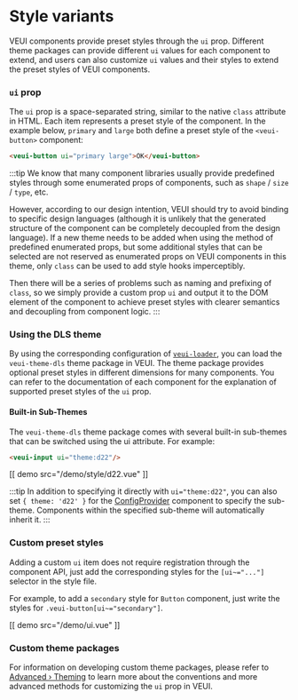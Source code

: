 # Style variants

VEUI components provide preset styles through the `ui` prop. Different theme packages can provide different `ui` values for each component to extend, and users can also customize `ui` values and their styles to extend the preset styles of VEUI components.

### `ui` prop

The `ui` prop is a space-separated string, similar to the native `class` attribute in HTML. Each item represents a preset style of the component. In the example below, `primary` and `large` both define a preset style of the `<veui-button>` component:

```html
<veui-button ui="primary large">OK</veui-button>
```

:::tip
We know that many component libraries usually provide predefined styles through some enumerated props of components, such as `shape` / `size` / `type`, etc.

However, according to our design intention, VEUI should try to avoid binding to specific design languages (although it is unlikely that the generated structure of the component can be completely decoupled from the design language). If a new theme needs to be added when using the method of predefined enumerated props, but some additional styles that can be selected are not reserved as enumerated props on VEUI components in this theme, only `class` can be used to add style hooks imperceptibly.

Then there will be a series of problems such as naming and prefixing of `class`, so we simply provide a custom prop `ui` and output it to the DOM element of the component to achieve preset styles with clearer semantics and decoupling from component logic.
:::

### Using the DLS theme

By using the corresponding configuration of [`veui-loader`](./veui-loader), you can load the `veui-theme-dls` theme package in VEUI. The theme package provides optional preset styles in different dimensions for many components. You can refer to the documentation of each component for the explanation of supported preset styles of the `ui` prop.

#### Built-in Sub-Themes

The `veui-theme-dls` theme package comes with several built-in sub-themes that can be switched using the ui attribute. For example:

```html
<veui-input ui="theme:d22"/>
```

[[ demo src="/demo/style/d22.vue" ]]

:::tip
In addition to specifying it directly with `ui="theme:d22"`, you can also set `{ theme: 'd22' }` for the [ConfigProvider](../components/config-provider) component to specify the sub-theme. Components within the specified sub-theme will automatically inherit it.
:::

### Custom preset styles

Adding a custom `ui` item does not require registration through the component API, just add the corresponding styles for the `[ui~="..."]` selector in the style file.

For example, to add a `secondary` style for `Button` component, just write the styles for `.veui-button[ui~="secondary"]`.

[[ demo src="/demo/ui.vue" ]]

### Custom theme packages

For information on developing custom theme packages, please refer to [Advanced › Theming](../advanced/theming) to learn more about the conventions and more advanced methods for customizing the `ui` prop in VEUI.
